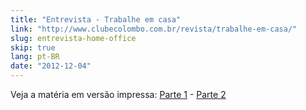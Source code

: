 ```yaml
---
title: "Entrevista - Trabalhe em casa"
link: "http://www.clubecolombo.com.br/revista/trabalhe-em-casa/"
slug: entrevista-home-office
skip: true
lang: pt-BR
date: "2012-12-04"
---
```


<!-- <p><a href="http://www.clubecolombo.com.br/revista/trabalhe-em-casa/"><img src="/static/img/posts/entrevista-colombo.jpg"/></a></p> -->

<!-- <p><em>Publicado originalmente na Revista Colombo Premmium.</em></p> -->

<p>Veja a matéria em versão impressa: <a href="/img/posts/revista-colombo-01.jpeg">Parte 1</a> - <a href="/img/posts/revista-colombo-02.jpeg">Parte 2</a></p>

<!-- <p>Home office é um regime de trabalho cada vez mais comum no Brasil que traz vantagens para empresas e profissionais. Segundo Zeno Rocha, engenheiro de software da Liferay Brasil, "Uma das maiores dificuldades diz respeito ao controle do tempo. Trabalhar em casa exige alto grau de responsabilidade, disciplina, organização e comprometimento".</p> -->
